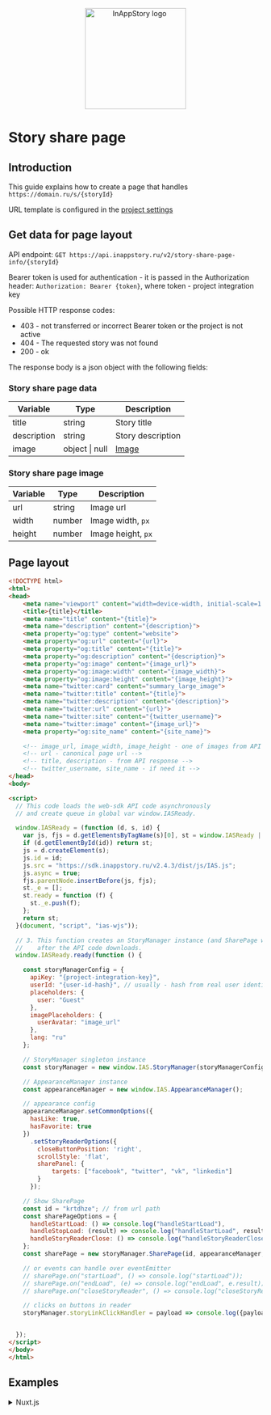 <p align="center"><a href="https://inappstory.ru" target="_blank" rel="noopener noreferrer"><img width="200" src="https://inappstory.ru/images/logo.png" alt="InAppStory logo"></a></p>


# Story share page

## Introduction

This guide explains how to create a page that handles `https://domain.ru/s/{storyId}`

URL template is configured in the [project settings](https://console.inappstory.ru)

## Get data for page layout

API endpoint: `GET https://api.inappstory.ru/v2/story-share-page-info/{storyId}`

Bearer token is used for authentication - it is passed in the Authorization header: `Authorization: Bearer {token}`,
where token - project integration key

Possible HTTP response codes:

* 403 - not transferred or incorrect Bearer token or the project is not active
* 404 - The requested story was not found
* 200 - ok

The response body is a json object with the following fields:

### Story share page data

| Variable | Type | Description |
|----------|------|-------------|
| title       | string | Story title |
| description | string | Story description |
| image       | object &#124; null | [Image](#story-share-page-image) |

### Story share page image

| Variable | Type | Description |
|----------|------|-------------|
| url | string | Image url |
| width | number | Image width, `px` |
| height | number | Image height, `px` |

## Page layout

```html
<!DOCTYPE html>
<html>
<head>
    <meta name="viewport" content="width=device-width, initial-scale=1.0, maximum-scale=1.0, user-scalable=0">
    <title>{title}</title>
    <meta name="title" content="{title}">
    <meta name="description" content="{description}">
    <meta property="og:type" content="website">
    <meta property="og:url" content="{url}">
    <meta property="og:title" content="{title}">
    <meta property="og:description" content="{description}">
    <meta property="og:image" content="{image_url}">
    <meta property="og:image:width" content="{image_width}">
    <meta property="og:image:height" content="{image_height}">
    <meta name="twitter:card" content="summary_large_image">
    <meta name="twitter:title" content="{title}">
    <meta name="twitter:description" content="{description}">
    <meta name="twitter:url" content="{url}">
    <meta name="twitter:site" content="{twitter_username}">
    <meta name="twitter:image" content="{image_url}">
    <meta property="og:site_name" content="{site_name}">

    <!-- image_url, image_width, image_height - one of images from API response -->
    <!-- url - canonical page url -->
    <!-- title, description - from API response -->
    <!-- twitter_username, site_name - if need it -->
</head>
<body>

<script>
  // This code loads the web-sdk API code asynchronously 
  // and create queue in global var window.IASReady.

  window.IASReady = (function (d, s, id) {
    var js, fjs = d.getElementsByTagName(s)[0], st = window.IASReady || {};
    if (d.getElementById(id)) return st;
    js = d.createElement(s);
    js.id = id;
    js.src = "https://sdk.inappstory.ru/v2.4.3/dist/js/IAS.js";
    js.async = true;
    fjs.parentNode.insertBefore(js, fjs);
    st._e = [];
    st.ready = function (f) {
      st._e.push(f);
    };
    return st;
  }(document, "script", "ias-wjs"));

  // 3. This function creates an StoryManager instance (and SharePage widget)
  //    after the API code downloads.
  window.IASReady.ready(function () {

    const storyManagerConfig = {
      apiKey: "{project-integration-key}",
      userId: "{user-id-hash}", // usually - hash from real user identifier
      placeholders: {
        user: "Guest"
      },
      imagePlaceholders: {
        userAvatar: "image_url"
      },
      lang: "ru"
    };

    // StoryManager singleton instance
    const storyManager = new window.IAS.StoryManager(storyManagerConfig);

    // AppearanceManager instance
    const appearanceManager = new window.IAS.AppearanceManager();

    // appearance config
    appearanceManager.setCommonOptions({
      hasLike: true,
      hasFavorite: true
    })
      .setStoryReaderOptions({
        closeButtonPosition: 'right',
        scrollStyle: 'flat',
        sharePanel: {
            targets: ["facebook", "twitter", "vk", "linkedin"]
        }
      });

    // Show SharePage
    const id = "krtdhze"; // from url path
    const sharePageOptions = {
      handleStartLoad: () => console.log("handleStartLoad"),
      handleStopLoad: (result) => console.log("handleStartLoad", result),  // result: boolean - were onboarding or not
      handleStoryReaderClose: () => console.log("handleStoryReaderClose")
    };
    const sharePage = new storyManager.SharePage(id, appearanceManager, sharePageOptions);

    // or events can handle over eventEmitter
    // sharePage.on("startLoad", () => console.log("startLoad"));
    // sharePage.on("endLoad", (e) => console.log("endLoad", e.result));
    // sharePage.on("closeStoryReader", () => console.log("closeStoryReader"));

    // clicks on buttons in reader
    storyManager.storyLinkClickHandler = payload => console.log({payload});


  });
</script>
</body>
</html>
```

## Examples

<details>
  <summary>Nuxt.js</summary>

```vue

<template>
</template>
<script lang="js">
import Vue from "vue";
import isEmpty from 'lodash/isEmpty'
import isArray from 'lodash/isArray'
import axios from 'axios';

export default Vue.extend({
    layout: false,
    head() {
        return {
            title: this.title,
            description: this.description,
            script: this.script,
            meta: this.meta
        }
    },
    mounted() {
        if (process.client) {
            window.addEventListener("load", () => {

              const storyManagerConfig = {
                apiKey: this.$config.storiesSdkKey,
                userId: "{user-id-hash}", // usually - hash from real user identifier
                placeholders: {
                  user: "Guest"
                },
                lang: "ru"
              };

              // StoryManager singleton instance
              const storyManager = new window.IAS.StoryManager(storyManagerConfig);

              // AppearanceManager instance
              const appearanceManager = new window.IAS.AppearanceManager();

              // appearance config
              appearanceManager.setCommonOptions({
                hasLike: true,
                hasFavorite: true
              })
                .setStoryReaderOptions({
                  closeButtonPosition: 'right',
                  scrollStyle: 'flat',
                });

              // Show SharePage
              const sharePageOptions = {
                handleStartLoading: () => console.log("handleStartLoading"),
                handleStopLoading: (result) => console.log("handleStartLoading", result),  // result: boolean - were onboarding or not
                handleStoryReaderClose: () => console.log("handleStoryReaderClose")
              };
              const sharePage = new storyManager.SharePage(this.$route.params.id, appearanceManager, sharePageOptions);

              // clicks on buttons in reader
              storyManager.storyLinkClickHandler = payload => console.log({payload});
              
            });
            
        }
    },
    validate({params}) {
        return !(params.id === undefined || isEmpty(params.id));
    },
    async asyncData({$config, params, error, req}) {
        const id = params.id
        if (id === undefined) {
            return error({statusCode: 404, message: 'Page not found'})
        }

        let data;
        try {
            const response = await axios.get($config.storiesApiBaseDomain + '/v2/story-share-page-info/' + id, {
                headers: {
                    Authorization: 'Bearer ' + $config.storiesSdkKey
                },
            });
            data = response.data;
        } catch (err) {
            if (err.response) {
                const {status} = err.response
                if (status === 404) {
                    return error({statusCode: 404, message: 'Page not found'})
                }
            }
            return error(err)
        }

        const title = data.title
        const description = data.description
        const image = data.image

        const url = req?.headers.host;

        let imageUrl = null
        let imageWidth = null
        let imageHeight = null

        if (image !== null) {
              imageUrl = image.url
              imageWidth = image.width
              imageHeight = image.height
        }

        const script = [
            {
                src: $config.storiesSdkBaseDomain + '/v2.4.3/dist/js/IAS.js'
            }
        ];

        let meta = [
            {property: 'og:type', content: 'website'},
            {property: 'og:url', content: url},
            {property: 'og:title', content: title},
            {property: 'og:description', content: description},

            {property: 'twitter:card', content: 'summary_large_image'},
            {property: 'twitter:title', content: title},
            {property: 'twitter:url', content: url},
        ];

        if (imageUrl !== null) {
            meta.push({property: 'og:image', content: imageUrl});
            meta.push({property: 'og:image:width', content: imageWidth});
            meta.push({property: 'og:image:height', content: imageHeight});

            meta.push({property: 'twitter:image', content: imageUrl});
        }

        return {
            title, description, imageUrl, imageWidth, imageHeight, url, script, meta
        }

    }
})
</script>
```
</details>